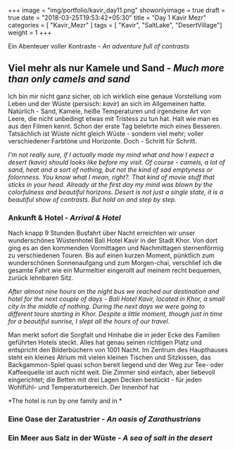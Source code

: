 +++
image = "img/portfolio/kavir_day11.png"
showonlyimage = true
draft = true
date = "2018-03-25T19:53:42+05:30"
title = "Day 1 Kavir Mezr"
categories = [ "Kavir_Mezr" ]
tags = [ "Kavir", "SaltLake", "DesertVillage"]
weight = 1
+++

Ein Abenteuer voller Kontraste - *An adventure full of contrasts*
<!--more-->

## Viel mehr als nur Kamele und Sand - *Much more than only camels and sand*

Ich bin mir nicht ganz sicher, ob ich wirklich eine genaue Vorstellung vom Leben und der Wüste (persisch: *kavir*) an sich im Allgemeinen hatte. Natürlich - Sand, Kamele, heiße Temperaturen und irgendeine Art von Leere, die nicht unbedingt etwas mit Tristess zu tun hat. Halt wie man es aus den Filmen kennt. 
Schon der erste Tag belehrte mich eines Besseren. Tatsächlich ist Wüste nicht gleich Wüste - sondern viel mehr; voller verschiedener Farbtöne und Horizonte. Doch - Schritt für Schritt.

*I'm not really sure, if I actually made my mind what and how I expect a desert (kavir) should looks like before my visit. Of course - camels, a lot of sand, heat and a sort of nothing, but not the kind of sad emptyness or folornness. You know what I mean, right?. That kind of movie stuff that sticks in your head. Already at the first day my mind was blown by the colorfulness and beautiful horizons. Desert is not just a single state, it is a beautiful show of contrasts. But hold on and step by step.*


### Ankunft & Hotel - *Arrival & Hotel*


Nach knapp 9 Stunden Busfahrt über Nacht erreichten wir unser wunderschönes Wüstenhotel Bali Hotel Kavir in der Stadt Khor. Von dort ging es an den kommenden Vormittagen und Nachmittagen sternenförmig zu verschiedenen Touren. Bis auf einen kurzen Moment, pünktlich zum wunderschönen Sonnenaufgang und zum Morgen-chai, verschlief ich die gesamte Fahrt wie ein Murmeltier eingerollt auf meinem recht bequemen, zurück lehnbaren Sitz.

*After almost nine hours on the night bus we reached our destination and hotel for the next couple of days - Bali Hotel Kavir, located in Khor, a small city in the middle of nothing. During the next days we were going to different tours starting in Khor. Despite a little moment, though just in time for a beautiful sunrise, I slept all the hours of our travel.*

Man merkt sofort die Sorgfalt und Hinhabe die in jeder Ecke des Familien geführten Hotels steckt. Alles hat genau seinen richtigen Platz und entspricht den Bilderbüchern von 1001 Nacht. Im Zentrum des Haupthauses steht ein kleines Atrium mit vielen kleinen Tischen und Sitzkissen, das Backgammon-Spiel quasi schon bereit liegend und der Weg zur Tee- oder Kaffeequelle ist auch nicht weit. 
Die Zimmer sind einfach, aber liebevoll eingerichtet; die Betten mit drei Lagen Decken bestückt - für jeden Wohlfühl- und Temperaturbereich. Der Innenhof hat

*The hotel is run by one family and in *




### Eine Oase der Zaratustrier - *An oasis of Zarathustrians*


### Ein Meer aus Salz in der Wüste - *A sea of salt in the desert*



